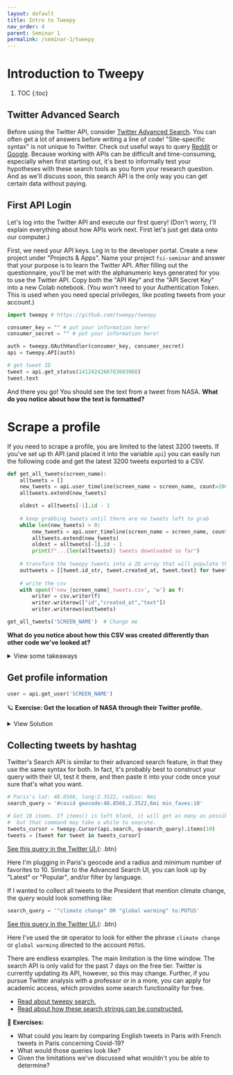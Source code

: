 ```yaml
---
layout: default
title: Intro to Tweepy
nav_order: 4
parent: Seminar 1
permalink: /seminar-1/tweepy
---
```


# Introduction to Tweepy

1. TOC
{:toc}

## Twitter Advanced Search

Before using the Twitter API, consider [Twitter Advanced Search](https://twitter.com/search-advanced?lang=en). You can often
get a lot of answers before writing a line of code! "Site-specific syntax" is
not unique to Twitter. Check out useful ways to query [Reddit](https://www.reddit.com/wiki/search/)
or [Google](https://support.google.com/websearch/answer/2466433?hl=en). Because
working with APIs can be difficult and time-consuming, especially when first
starting out, it's best to informally test your hypotheses with these search tools as you form your
research question. And as we'll discuss soon, this search API is the only way you can get certain data without paying.

## First API Login

Let's log into the Twitter API and execute our first query! (Don't worry, I'll
explain everything about how APIs work next. First let's just get data onto
our computer.)

First, we need your API keys. Log in to the developer portal.
Create a new project under "Projects & Apps". Name your project
`fsi-seminar` and answer that your purpose is to learn the Twitter API. 
After filling out the questionnaire, you'll be met with the alphanumeric keys
generated for you to use the Twitter API. Copy both the "API Key" and the
"API Secret Key" into a new Colab notebook. (You won't need to your Authentication
Token. This is used when you need special privileges, like posting tweets from
your account.)

```python
import tweepy # https://github.com/tweepy/tweepy

consumer_key = "" # put your information here!
consumer_secret = "" # put your information here!

auth = tweepy.OAuthHandler(consumer_key, consumer_secret)
api = tweepy.API(auth)

# get tweet ID
tweet = api.get_status(1412424266763603968)
tweet.text
```

And there you go! You should see the text from a tweet from NASA. 
**What do you notice about how the text is formatted?**

# Scrape a profile

If you need to scrape a profile, you are limited to the latest 3200 tweets.
If you've set up th API (and placed it into the variable `api`) you can 
easily run the following code and get the latest 3200 tweets exported to 
a CSV. 

```python
def get_all_tweets(screen_name):
    alltweets = []  
    new_tweets = api.user_timeline(screen_name = screen_name, count=200)
    alltweets.extend(new_tweets)

    oldest = alltweets[-1].id - 1
    
    # keep grabbing tweets until there are no tweets left to grab
    while len(new_tweets) > 0:
        new_tweets = api.user_timeline(screen_name = screen_name, count=200, max_id=oldest)
        alltweets.extend(new_tweets)
        oldest = alltweets[-1].id - 1
        print(f"...{len(alltweets)} tweets downloaded so far")
    
    # transform the tweepy tweets into a 2D array that will populate the csv 
    outtweets = [[tweet.id_str, tweet.created_at, tweet.text] for tweet in alltweets]
    
    # write the csv  
    with open(f'new_{screen_name}_tweets.csv', 'w') as f:
        writer = csv.writer(f)
        writer.writerow(["id","created_at","text"])
        writer.writerows(outtweets)

get_all_tweets('SCREEN_NAME')  # Change me
```

**What do you notice about how this CSV was created differently than other code
we've looked at?**

<details> 
    <summary><a class="btn btn-purple">View some takeaways</a></summary>
    <ul>
        <li>Because we're using tweepy, we can get to the text and timestamp information straight from what tweepy calls a Tweet object. You can't do this with JSON, but tweepy already parsed the most important features and making them easily accessible.</li>
        <li>We're using python's <a href="https://docs.python.org/3/library/csv.html">csv library</a> instead of Pandas to write the CSV. If you're not analyzing the data and just want to make a CSV, using this library can be useful.</li>
    </ul>
</details>

## Get profile information

```python
user = api.get_user('SCREEN_NAME')
```

🪐 **Exercise: Get the location of NASA through their Twitter profile.**

<details><summary><a class="btn btn-purple">View Solution</a></summary>
<script src="https://gist.github.com/kmcelwee/d23a027129b0b4f2026afb519a8873c5.js"></script>
</details>

## Collecting tweets by hashtag

Twitter's Search API is similar to their advanced search feature, in that 
they use the same syntax for both. In fact, it's probably best to
construct your query with their UI, test it there, and then paste it into
your code once your sure that's what you want.

```python
# Paris's lat: 48.8566, long:2.3522, radius: 6mi
search_query = '#covid geocode:48.8566,2.3522,6mi min_faves:10'

# Get 10 items. If items() is left blank, it will get as many as possible,
#  but that command may take a while to execute.
tweets_cursor = tweepy.Cursor(api.search, q=search_query).items(10)
tweets = [tweet for tweet in tweets_cursor]
```

[See this query in the Twitter UI.](https://twitter.com/search?q=%23covid%20geocode%3A48.8566%2C2.3522%2C6mi%20min_faves%3A10&src=typed_query&f=live){: .btn}

Here I'm plugging in Paris's geocode and a radius and minimum number of favorites
to 10. Similar to the Advanced Search UI, you can look up by "Latest" or "Popular", 
and/or filter by language.

If I wanted to collect all tweets to the President that mention climate
change, the query would look something like:

```python
search_query = '"climate change" OR "global warming" to:POTUS'
```

[See this query in the Twitter UI.](https://twitter.com/search?q=%22climate%20change%22%20OR%20%22global%20warming%22%20to%3APOTUS&src=typed_query&f=live){: .btn}

Here I've used the `OR` operator to look for either the phrase `climate change`
or `global warming` directed to the account `POTUS`.

There are endless examples. The main limitation is the time window. 
The search API is only valid for the past 7 days on the
free tier. Twitter is currently updating its API, however, so this may change.
Further, if you pursue Twitter analysis with a professor or in a more, you can
apply for academic access, which provides some search functionality for free.

* [Read about tweepy search.](https://docs.tweepy.org/en/v3.5.0/api.html#help-methods)
* [Read about how these search strings can be constructed.](https://developer.twitter.com/en/docs/twitter-api/tweets/search/integrate/build-a-query)

🦠 **Exercises:**
* What could you learn by comparing English tweets in Paris with French tweets in Paris concerning Covid-19?
* What would those queries look like?
* Given the limitations we've discussed what wouldn't you be able to determine?

